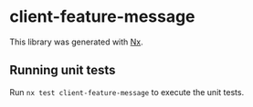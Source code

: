 # client-feature-message

This library was generated with [Nx](https://nx.dev).

## Running unit tests

Run `nx test client-feature-message` to execute the unit tests.

